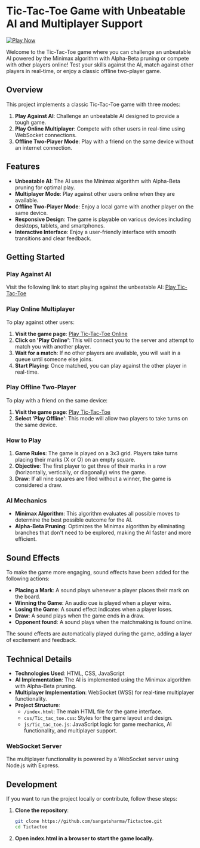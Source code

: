 # Tic-Tac-Toe Game with Unbeatable AI and Multiplayer Support


[![Play Now](https://img.shields.io/badge/Play-Now-green.svg)](https://sangatsharma.github.io/Tictactoe/)

Welcome to the Tic-Tac-Toe game where you can challenge an unbeatable AI powered by the Minimax algorithm with Alpha-Beta pruning or compete with other players online! Test your skills against the AI, match against other players in real-time, or enjoy a classic offline two-player game.

## Overview

This project implements a classic Tic-Tac-Toe game with three modes:
1. **Play Against AI**: Challenge an unbeatable AI designed to provide a tough game.
2. **Play Online Multiplayer**: Compete with other users in real-time using WebSocket connections.
3. **Offline Two-Player Mode**: Play with a friend on the same device without an internet connection.

## Features

- **Unbeatable AI**: The AI uses the Minimax algorithm with Alpha-Beta pruning for optimal play.
- **Multiplayer Mode**: Play against other users online when they are available.
- **Offline Two-Player Mode**: Enjoy a local game with another player on the same device.
- **Responsive Design**: The game is playable on various devices including desktops, tablets, and smartphones.
- **Interactive Interface**: Enjoy a user-friendly interface with smooth transitions and clear feedback.

## Getting Started

### Play Against AI

Visit the following link to start playing against the unbeatable AI: [Play Tic-Tac-Toe](https://sangatsharma.github.io/Tictactoe/)

### Play Online Multiplayer

To play against other users:
1. **Visit the game page**: [Play Tic-Tac-Toe Online](https://sangatsharma.github.io/Tictactoe/)
2. **Click on 'Play Online'**: This will connect you to the server and attempt to match you with another player.
3. **Wait for a match**: If no other players are available, you will wait in a queue until someone else joins.
4. **Start Playing**: Once matched, you can play against the other player in real-time.

### Play Offline Two-Player

To play with a friend on the same device:
1. **Visit the game page**: [Play Tic-Tac-Toe](https://sangatsharma.github.io/Tictactoe/)
2. **Select 'Play Offline'**: This mode will allow two players to take turns on the same device.

### How to Play

1. **Game Rules**: The game is played on a 3x3 grid. Players take turns placing their marks (X or O) on an empty square.
2. **Objective**: The first player to get three of their marks in a row (horizontally, vertically, or diagonally) wins the game.
3. **Draw**: If all nine squares are filled without a winner, the game is considered a draw.

### AI Mechanics

- **Minimax Algorithm**: This algorithm evaluates all possible moves to determine the best possible outcome for the AI.
- **Alpha-Beta Pruning**: Optimizes the Minimax algorithm by eliminating branches that don't need to be explored, making the AI faster and more efficient.

## Sound Effects

To make the game more engaging, sound effects have been added for the following actions:

- **Placing a Mark**: A sound plays whenever a player places their mark on the board.
- **Winning the Game**: An audio cue is played when a player wins.
- **Losing the Game**: A sound effect indicates when a player loses.
- **Draw**: A sound plays when the game ends in a draw.
- **Opponent found**: A sound plays when the matchmaking is found online.

The sound effects are automatically played during the game, adding a layer of excitement and feedback.

## Technical Details

- **Technologies Used**: HTML, CSS, JavaScript
- **AI Implementation**: The AI is implemented using the Minimax algorithm with Alpha-Beta pruning.
- **Multiplayer Implementation**: WebSocket (WSS) for real-time multiplayer functionality.
- **Project Structure**:
  - `/index.html`: The main HTML file for the game interface.
  - `css/Tic_tac_toe.css`: Styles for the game layout and design.
  - `js/Tic_tac_toe.js`: JavaScript logic for game mechanics, AI functionality, and multiplayer support.

### WebSocket Server

The multiplayer functionality is powered by a WebSocket server using Node.js with Express. 

## Development

If you want to run the project locally or contribute, follow these steps:

1. **Clone the repository**:

   ```bash
   git clone https://github.com/sangatsharma/Tictactoe.git
   cd Tictactoe

2. **Open index.html in a browser to start the game locally.**


